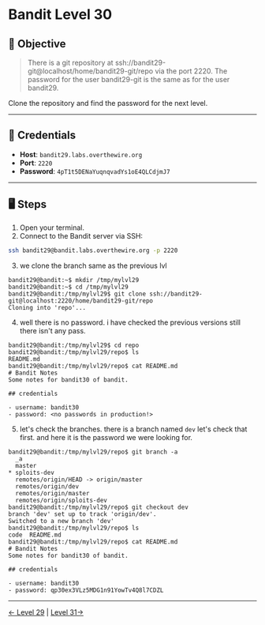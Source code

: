 # Bandit Level 30

## 🧩 Objective

> There is a git repository at ssh://bandit29-git@localhost/home/bandit29-git/repo via the port 2220. The password for the user bandit29-git is the same as for the user bandit29.

Clone the repository and find the password for the next level.

---

## 🧪 Credentials

- **Host**: `bandit29.labs.overthewire.org`
- **Port**: `2220`
- **Password**: `4pT1t5DENaYuqnqvadYs1oE4QLCdjmJ7`
---

## 🖥️ Steps

1. Open your terminal.
2. Connect to the Bandit server via SSH:

```bash
ssh bandit29@bandit.labs.overthewire.org -p 2220
```
3. we clone the branch same as the previous lvl
```
bandit29@bandit:~$ mkdir /tmp/mylvl29
bandit29@bandit:~$ cd /tmp/mylvl29
bandit29@bandit:/tmp/mylvl29$ git clone ssh://bandit29-git@localhost:2220/home/bandit29-git/repo
Cloning into 'repo'...
```
4. well there is no password. i have checked the previous versions still there isn't any pass.
```
bandit29@bandit:/tmp/mylvl29$ cd repo
bandit29@bandit:/tmp/mylvl29/repo$ ls
README.md
bandit29@bandit:/tmp/mylvl29/repo$ cat README.md 
# Bandit Notes
Some notes for bandit30 of bandit.

## credentials

- username: bandit30
- password: <no passwords in production!>
```
5. let's check the branches. there is a branch named `dev` let's check that first. and here it is the password we were looking for.
```
bandit29@bandit:/tmp/mylvl29/repo$ git branch -a
  _a
  master
* sploits-dev
  remotes/origin/HEAD -> origin/master
  remotes/origin/dev
  remotes/origin/master
  remotes/origin/sploits-dev
bandit29@bandit:/tmp/mylvl29/repo$ git checkout dev 
branch 'dev' set up to track 'origin/dev'.
Switched to a new branch 'dev'
bandit29@bandit:/tmp/mylvl29/repo$ ls
code  README.md
bandit29@bandit:/tmp/mylvl29/repo$ cat README.md 
# Bandit Notes
Some notes for bandit30 of bandit.

## credentials

- username: bandit30
- password: qp30ex3VLz5MDG1n91YowTv4Q8l7CDZL
```
---
[← Level 29](./leve29.md) | [Level 31→](./level31.md)
